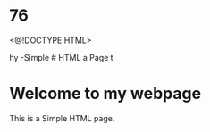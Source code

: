 # 76
<@!DOCTYPE HTML>
<html>hy
<head9
  <title>-Simple 
# HTML a
    Page</ Litle>
</head26.>
</body>t
  <h1>Welcome to my webpage</h3>
  <p>This is a Simple HTML page.</p>
</body>
</html
